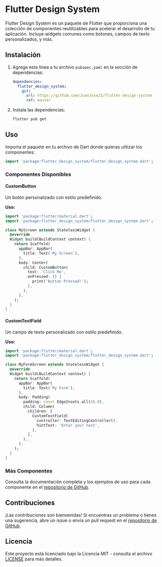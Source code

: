 # Flutter Design System

Flutter Design System es un paquete de Flutter que proporciona una colección de componentes reutilizables para acelerar el desarrollo de tu aplicación. Incluye widgets comunes como botones, campos de texto personalizados, y más.

## Instalación

1. Agrega esta línea a tu archivo `pubspec.yaml` en la sección de dependencias:

   ```yaml
   dependencies:
     flutter_design_system:
       git:
         url: https://github.com/JuanJose21/flutter-design-system
         ref: master
   ```

2. Instala las dependencias:
   ```bash
   flutter pub get
   ```

## Uso

Importa el paquete en tu archivo de Dart donde quieras utilizar los componentes:

```dart
import 'package:flutter_design_system/flutter_design_system.dart';
```

### Componentes Disponibles

#### CustomButton

Un botón personalizado con estilo predefinido.

**Uso:**

```dart
import 'package:flutter/material.dart';
import 'package:flutter_design_system/flutter_design_system.dart';

class MyScreen extends StatelessWidget {
  @override
  Widget build(BuildContext context) {
    return Scaffold(
      appBar: AppBar(
        title: Text('My Screen'),
      ),
      body: Center(
        child: CustomButton(
          text: 'Click Me',
          onPressed: () {
            print('Button Pressed!');
          },
        ),
      ),
    );
  }
}
```

#### CustomTextField

Un campo de texto personalizado con estilo predefinido.

**Uso:**

```dart
import 'package:flutter/material.dart';
import 'package:flutter_design_system/flutter_design_system.dart';

class MyFormScreen extends StatelessWidget {
  @override
  Widget build(BuildContext context) {
    return Scaffold(
      appBar: AppBar(
        title: Text('My Form'),
      ),
      body: Padding(
        padding: const EdgeInsets.all(16.0),
        child: Column(
          children: [
            CustomTextField(
              controller: TextEditingController(),
              hintText: 'Enter your text',
            ),
          ],
        ),
      ),
    );
  }
}
```

### Más Componentes

Consulta la documentación completa y los ejemplos de uso para cada componente en el [repositorio de GitHub](https://github.com/JuanJose21/flutter-design-system).

## Contribuciones

¡Las contribuciones son bienvenidas! Si encuentras un problema o tienes una sugerencia, abre un issue o envía un pull request en el [repositorio de GitHub](https://github.com/JuanJose21/flutter-design-system).

## Licencia

Este proyecto está licenciado bajo la Licencia MIT - consulta el archivo [LICENSE](LICENSE) para más detalles.
